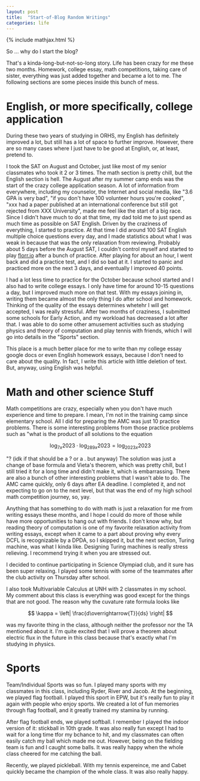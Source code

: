 ```yaml
---
layout: post
title:  "Start-of-Blog Random Writings"
categories: life
---
```


{% include mathjax.html %}

So ... why do I start the blog?

That's a kinda-long-but-not-so-long story. Life has been crazy for me these two months. Homework, college essay, math competitions, taking care of sister, everything was just added together and became a lot to me. The following sections are some pieces inside this bunch of mess.

# English, or more specifically, college application

During these two years of studying in ORHS, my English has definitely improved a lot, but still has a lot of space to further improve. However, there are so many cases where I just have to be good at English, or, at least, pretend to. 

I took the SAT on August and October, just like most of my senior classmates who took it 2 or 3 times. The math section is pretty chill, but the English section is hell. The August after my summer camp ends was the start of the crazy college application season. A lot of information from everywhere, including my counselor, the Internet and social media, like "3.6 GPA is very bad", "if you don't have 100 volunteer hours you're cooked", "xxx had a paper published at an international conference but still got rejected from XXX University", made me feel like the start of a big race. Since I didn't have much to do at that time, my dad told me to just spend as much time as possible on SAT English. Driven by the craziness of everything, I started to practice. At that time I did around 100 SAT English multiple choice questions every day, and I made statistics about what I was weak in because that was the only relaxation from reviewing. Probably about 5 days before the August SAT, I couldn't control myself and started to play [florr.io](florr.io) after a bunch of practice. After playing for about an hour, I went back and did a practice test, and I did so bad at it. I started to panic and practiced more on the next 3 days, and eventually I improved 40 points.

I had a lot less time to practice for the October because school started and I also had to write college essays. I only have time for around 10-15 questions a day, but I improved much more on that test. With my essays joining in, writing them became almost the only thing I do after school and homework. Thinking of the quality of the essays determines whetehr I will get accepted, I was really stressful.  After two months of craziness, I submitted some schools for Early Action, and my workload has decreased a lot after that. I was able to do some other amusement activities such as studying physics and theory of computation and play tennis with friends, which I will go into details in the "Sports" section.

This place is a much better place for me to write than my college essay google docs or even English homework essays, because I don't need to care about the quality. In fact, I write this article with little deletion of text. But, anyway, using English was helpful.


# Math and other science Stuff

Math competitions are crazy, especially when you don't have much experience and time to prepare. I mean, I'm not in the training camp since elementary school. All I did for preparing the AMC was just 10 practice problems. There is some interesting problems from those practice problems such as "what is the product of all solutions to the equation

$$ \log_{7x} 2023 \cdot \log_{289x} 2023 =\log_{2023x} 2023 $$

"? (idk if that should be a ? or a . but anyway) The solution was just a change of base formula and Vieta's theorem, which was pretty chill, but I still tried it for a long time and didn't make it, which is embarrassing. There are also a bunch of other interesting problems that I wasn't able to do. The AMC came quickly, only 6 days after EA deadline. I completed it, and not expecting to go on to the next level, but that was the end of my high school math competition journey, so, yay. 

Anything that has something to do with math is just a relaxation for me from writing essays these months, and I hope I could do more of those while have more opportunities to hang out with friends. I don't know why, but reading theory of computation is one of my favorite relaxation activity from writing essays, except when it came to a part about proving why every DCFL is recognizable by a DPDA, so I skipped it, but the next section, Turing machine, was what I kinda like. Designing Turing machines is really stress relieving. I recommend trying it when you are stressed out.

I decided to continue participating in Science Olympiad club, and it sure has been super relaxing. I played some tennis with some of the teammates after the club activity on Thursday after school.

I also took Multivariable Calculus at UNH with 2 classmates in my school. My comment about this class is everything was good except for the things that are not good. The reason why the cuvature rate formula looks like 

$$ \kappa = \left| \frac{d\overrightarrow{T}}{ds} \right| $$

was my favorite thing in the class, although neither the professor nor the TA mentioned about it. I'm quite excited that I will prove a theorem about electric flux in the future in this class because that's exactly what I'm studying in physics.


# Sports

Team/Individual Sports was so fun. I played many sports with my classmates in this class, including Ryder, River and Jacob. At the beginning, we played flag football. I played this sport in EPW, but it's really fun to play it again with people who enjoy sports. We created a lot of fun memories through flag football, and it greatly trained my stamina by running.

After flag football ends, we played softball. I remember I played the indoor version of it: stickball in 10th grade. It was also really fun except I had to wait for a long time tfor my bchance to hit, and my classmates can often easily catch my ball which made me out. However, being on the fielding team is fun and I caught some balls. It was really happy when the whole class cheered for me catching the ball.

Recently, we played pickleball. With my tennis expereince, me and Cabet quickly became the champion of the whole class. It was also really happy.